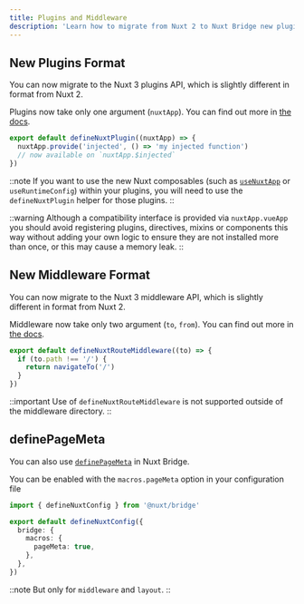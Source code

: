 ```yaml
---
title: Plugins and Middleware
description: 'Learn how to migrate from Nuxt 2 to Nuxt Bridge new plugins and middleware.'
---
```


## New Plugins Format

You can now migrate to the Nuxt 3 plugins API, which is slightly different in format from Nuxt 2.

Plugins now take only one argument (`nuxtApp`). You can find out more in [the docs](/docs/3.x/guide/directory-structure/plugins).

```ts [plugins/hello.ts]
export default defineNuxtPlugin((nuxtApp) => {
  nuxtApp.provide('injected', () => 'my injected function')
  // now available on `nuxtApp.$injected`
})
```

::note
If you want to use the new Nuxt composables (such as [`useNuxtApp`](/docs/3.x/api/composables/use-nuxt-app) or `useRuntimeConfig`) within your plugins, you will need to use the `defineNuxtPlugin` helper for those plugins.
::

::warning
Although a compatibility interface is provided via `nuxtApp.vueApp` you should avoid registering plugins, directives, mixins or components this way without adding your own logic to ensure they are not installed more than once, or this may cause a memory leak.
::

## New Middleware Format

You can now migrate to the Nuxt 3 middleware API, which is slightly different in format from Nuxt 2.

Middleware now take only two argument (`to`, `from`). You can find out more in [the docs](/docs/3.x/guide/directory-structure/middleware).

```ts twoslash
export default defineNuxtRouteMiddleware((to) => {
  if (to.path !== '/') {
    return navigateTo('/')
  }
})
```

::important
Use of `defineNuxtRouteMiddleware` is not supported outside of the middleware directory.
::

## definePageMeta

You can also use [`definePageMeta`](/docs/3.x/api/utils/define-page-meta) in Nuxt Bridge.

You can be enabled with the `macros.pageMeta` option in your configuration file

```ts [nuxt.config.ts]
import { defineNuxtConfig } from '@nuxt/bridge'

export default defineNuxtConfig({
  bridge: {
    macros: {
      pageMeta: true,
    },
  },
})
```

::note
But only for `middleware` and `layout`.
::
